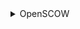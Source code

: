 <details>
<summary>OpenSCOW</summary>
    <details>
    <summary>turbo.json</summary>
    用于定义任务调度和依赖关系。Turbo 是一个现代化的构建工具，支持任务缓存、并行执行和智能依赖追踪。
        <details>
        <summary>dev</summary>
        持久任务，任务的结果不会被缓存。
        </details>
        <details>
        <summary>generate</summary>
        <br>依赖于项目中所有包的 generate 任务
        <br>代码生成任务，用来生成代码（可能是 gRPC 的客户端/服务端代码）。
        <br>输入文件：包括 .proto 文件和 buf.gen.yaml 配置文件
        <br>输出目录：generated，src/generated
        </details>
        <details>
        <summary>build</summary>
        <br>依赖所有包的 build 任务和当前包的 generate 任务
        <br>输出的文件夹：包含 Next.js 输出目录（.next）和项目的打包构建产物（build/**）
        </details>
        <details>
        <summary>prepareDev</summary>
        <br>依赖于 @scow/protos 和 @scow/scheduler-adapter-protos 包的 build 任务
        <br>输入文件夹：包含 src/pages/api/ 下的所有 TypeScript 文件
        <br>输出目录：src/generated
        </details>
        <details>
        <summary>test</summary>
        <br>测试的源文件和测试文件："src//.tsx", "src/**/.ts", "test//*.ts", "test//*.tsx"
        <br>测试任务没有输出
        </details>
        <details>
        <summary>@scow/protos</summary>
        <br>generate代码生成：输入../../../protos/**/*.proto 和 buf.gen.yaml，输出到 generated/**
        <br>build构建任务：依赖 generate，使用生成的文件作为输入，输出到 build/**。
        </details>
        <details>
        <summary>@scow/scheduler-adapter-protos</summary>
        与 @scow/protos 类似，但处理 @scow/scheduler-adapter 相关的 proto 文件。
        </details>
        <details>
        <summary>lint</summary>
        输入："/.proto", "**/.tsx", "/*.ts"
        </details>
    </details>
    <details>
    <summary>tsconfig.json</summary>
    <br>定义了 TypeScript 编译器的选项（compilerOptions），用于控制代码编译和类型检查的行为。
    <br>输出现代 ECMAScript 代码（ESNext）并兼容 Node.js 的 CommonJS 模块系统
    <br>支持 .js 和 .json 文件
    <br>开启模块解析（moduleResolution: node）和跨模块互操作性（esModuleInterop）
    <br>严格模式（strict）提高类型安全
    <br>跳过库检查（skipLibCheck）提高构建性能
    <br>允许部分松散配置（noImplicitAny: false）
    <br>支持实验性装饰器（experimentalDecorators）和元数据生成（emitDecoratorMetadata），适用于框架开发
        <details>
        <summary>target</summary>
        指定编译后代码的目标 ECMAScript 版本
        </details>
        <details>
        <summary>allowJs</summary>
        允许编译器处理 .js 文件
        </details>
        <details>
        <summary>skipLibCheck</summary>
        跳过对声明文件（*.d.ts）的类型检查，加快编译速度，避免因外部库的类型定义错误导致构建失败。
        </details>
        <details>
        <summary>strict</summary>
        启用 TypeScript 的严格模式
        </details>
        <details>
        <summary>forceConsistentCasingInFileNames</summary>
        强制在文件引用中使用一致的大小写
        </details>
        <details>
        <summary>experimentalDecorators</summary>
        启用对装饰器语法的支持
        </details>
        <details>
        <summary>emitDecoratorMetadata</summary>
        在编译输出中生成与装饰器相关的元数据
        </details>
        <details>
        <summary>noImplicitAny</summary>
        允许隐式的 any 类型
        </details>
        <details>
        <summary>esModuleInterop</summary>
        启用对 CommonJS 和 ES 模块的兼容性支持
        </details>
        <details>
        <summary>module</summary>
        指定模块的输出格式为 CommonJS
        </details>
        <details>
        <summary>moduleResolution</summary>
        指定模块解析策略为 Node.js 风格
        </details>
        <details>
        <summary>resolveJsonModule</summary>
        允许导入 JSON 文件
        </details>
        <details>
        <summary>isolatedModules</summary>
        强制每个文件独立编译
        </details>
    </details>
    <details>
    <summary>renovate.json</summary>
    用于配置自动化的依赖更新工具 Renovate。Renovate 通过自动提交 pull requests 来更新依赖库，使得项目保持最新和安全。
        <details>
        <summary>extends</summary>
        该配置继承了 Renovate 的基本配置（config:base）
        </details>
        <details>
        <summary>ignorePaths</summary>
        指定 Renovate 忽略的文件或路径："docker-compose.dev.yml"，"dev/ldap/Dockerfile"，".devcontainer/**"
        </details>
        <details>
        <summary>timezone</summary>
        设置 Renovate 的时区为上海时间（Asia/Shanghai），这会影响 Renovate 的任务调度时间，确保按照该时区的时间进行操作。
        </details>
        <details>
        <summary>schedule</summary>
        every sunday 表示每周日执行一次依赖更新任务
        </details>
        <details>
        <summary>packageRules</summary>
        <br>自动分组次要和修补更新。
        <br>禁用特定文件和包的自动更新，以减少不必要的更新。
        <br>针对特定包禁用更新，可能是由于稳定性、兼容性等原因。
        </details>
    </details>
    <details>
    <summary>pnpm-workspace.yaml</summary>
    指定了项目中的特定文件和目录路径，以便选择或排除某些内容。它通常用于指定在构建、测试、发布等过程中需要关注的文件和目录，或者是用于管理依赖、模块、文档等。
        <details>
        <summary>代码库和应用程序</summary>
        libs/** 和 apps/**
        </details>
        <details>
        <summary>文档目录</summary>
        docs
        </details>
        <details>
        <summary>排除 Next.js 构建产物</summary>
        !**/.next
        </details>
        <details>
        <summary>协议定义文件</summary>
        protos
        </details>
        <details>
        <summary>部署和开发相关的文件</summary>
        deploy/** 和 dev/**
        </details>
    </details>
    <details>
    <summary>package.json</summary>
    <br>定义了项目 scow 的基本配置，包括依赖管理、构建、测试、开发环境等任务的 NPM 脚本，以及开发过程中所使用的工具和库。
    <br>使用 Turbo 加速构建和任务运行。
    <br>pnpm 用作包管理器，优化依赖管理。
    <br>配置了 Docker 和其他开发工具（如 Husky 和 ESLint）。
    <br>版本和发布流程也得到了支持。
        <details>
        <summary>项目基本信息</summary>
        <br>name: "scow" — 项目的名称。
        <br>private: true — 该项目是私有的，不会发布到 npm 注册库。
        <br>version: "1.6.3" — 项目的版本号。
        </details>
        <details>
        <summary>scripts</summary>
        <br>build: turbo run build — 使用 Turbo 工具来构建整个项目。
        <br>build:libs: turbo run build --filter "./libs/**" — 只构建 libs 目录下的库。
        <br>build:images: docker build -f docker/Dockerfile.scow -t scow . — 使用 Docker 构建镜像。
        <br>build:protos: turbo run build --filter "./libs/protos/**" — 只构建 libs/protos 目录下的 Protobuf 文件。
        <br>prepareDev: pnpm build:libs && turbo run prepareDev — 先构建库，然后运行 prepareDev。
        <br>prune: pnpm clean --yes && pnpm bootstrap --ci -- --production — 清理并在 CI 环境中以生产模式重建项目。
        <br>dev:libs: turbo run dev --concurrency 100% --filter "./libs/**" — 在开发模式下，针对 libs 目录下的所有库运行脚本。
        <br>devenv: docker compose --env-file dev/.env.dev -f dev/docker-compose.dev.yml up -d — 使用 Docker Compose 启动开发环境。
        <br>devenv:stop: docker compose --env-file dev/.env.dev -f dev/docker-compose.dev.yml down — 停止开发环境中的 Docker 容器。
        <br>test: turbo run test — 使用 Turbo 工具运行测试。
        <br>test:ci: pnpm run -r test --ci --coverage --runInBand — 在 CI 环境中运行测试，并生成测试覆盖率报告。
        <br>prepare: 用于初始化 Husky（Git 钩子管理工具），确保所有的 Git 钩子正确配置。
        <br>lint: turbo run lint --continue — 使用 Turbo 工具运行代码检查，并且在发现错误时继续运行。
        <br>ci:version: node scripts/version.mjs — 生成项目版本信息。
        <br>ci:publish: pnpm publish -r — 发布项目。
        <br>api:breaking: 运行 Protobuf 文件的版本断裂检测，确保 API 兼容性。
        </details>
        <details>
        <summary>devDependencies</summary>
        <br>@bufbuild/buf: 用于管理和生成 Protobuf 文件。
        <br>@changesets/cli: 用于版本管理和生成变更日志。
        <br>eslint 和 @ddadaal/eslint-config: 用于代码静态分析和检查。
        <br>jest 和 ts-jest: 用于测试框架和 TypeScript 支持。
        <br>typescript: TypeScript 支持。
        <br>turbo: Turbo 工具，用于加速 monorepo 构建和任务运行。
        <br>pnpm: 项目使用的包管理器。
        </details>
        <details>
        <summary>volta</summary>
        node: "20.15.0" — 指定该项目使用的 Node.js 版本为 20.15.0。
        </details>
        <details>
        <summary>packageManager</summary>
        pnpm@9.4.0 — 项目使用 pnpm 作为包管理器，并指定了其版本。
        </details>
        <details>
        <summary>pnpm</summary>
        patchedDependencies: 为 react-typed-i18n 和 next 两个包提供了补丁文件，用于修复某些问题或调整特性。
        </details>
    </details>
    <details>
    <summary>eslint.config.js</summary>
    <br>一个 ESLint 配置文件，主要用于 JavaScript/TypeScript 项目的代码质量检查和自动化处理。它配置了多个规则，插件以及自定义的设置。
    <br>忽略了一些常见的文件夹和文件。
    <br>定义了较为宽松的 TypeScript 规则，避免了严格的类型检查和异步函数使用要求。
    <br>强制要求每个文件包含版权头。
    <br>基于扩展的方式引入了外部配置（@ddadaal/eslint-config），实现了配置的复用和统一管理。
    </details>
    <details>
    <summary>codecov.yml</summary>
    <br>某个工具（如代码质量管理工具、CI/CD 配置文件等）中的一部分配置，专注于代码覆盖率的报告和状态显示。它配置了项目的覆盖率状态，具体来说是针对 project 和 patch 两个级别的报告。
    <br>不论是整个项目的覆盖率，还是每个补丁的覆盖率，都将被标记为“信息性”，即它们只会作为信息提示显示，不会影响构建状态或标记为失败。这种配置通常用于持续集成/持续部署（CI/CD）流程中，提供代码覆盖率的透明性，而不强制要求一定的覆盖率水平。
    </details>
    <details>
    <summary>scripts</summary>
        <details>
        <summary>scripts/copyDist.mjs</summary>
        <br>将指定的应用程序及其依赖库的必要文件复制到 dist 文件夹中，通常用于构建或部署过程中。
        <br>假设你有一个名为 mis-server 的应用位于 apps 目录中，并且你希望将它的必要文件复制到 dist 目录，你可以运行：
        <br>node scripts/copyDist.mjs apps/mis-server
        <br>这会将 mis-server 应用的必要文件以及任何相关的 @scow/ 库文件复制到 dist 目录中。
            <details>
            <summary>默认复制的源路径，默认复制到的目标路径，总是需要复制的根目录文件，默认复制的文件</summary>
                <br>APPS_BASE_PATH: 应用程序（apps）所在的基本路径，默认为 "apps"。
                <br>DIST_BASE_PATH: 文件将被复制到的目标文件夹，默认为 "dist"。
                <br>ROOT_ITEMS: 总是需要复制的根目录文件（如 package.json、pnpm-lock.yaml）。
                <br>DEFAULT_COPY_ITEMS: 默认复制的文件，当应用的 package.json 中没有指定文件时。
            </details> 
            <details>
            <summary>pnpm-lock.yaml</summary>
                <br>脚本读取根目录下的 pnpm-lock.yaml 文件，识别应用程序的依赖项。如果找不到锁文件，脚本会抛出错误。
            </details> 
            <details>
            <summary>默认复制的目录</summary>
                <br>如果没有传递任何目录，脚本会使用一个默认的应用目录列表（如 portal-web、portal-server 等）
            </details> 
            <details>
            <summary>复制的处理过程</summary>
                <br>对于每个应用，脚本会读取 package.json 文件，查找 "files" 字段中列出的文件。
                <br>脚本会排除 TypeScript 文件（!**/*.ts）。
                <br>最终返回一个文件列表，包含了默认的文件（如 package.json）和 package.json 中 "files" 字段指定的文件。
            </details> 
            <details>
            <summary>复制过程</summary>
                <br>创建 dist 文件夹: 如果 dist 文件夹不存在，脚本会创建它。
                <br>复制根目录文件: 将 ROOT_ITEMS 中列出的根目录文件复制到 dist 文件夹。
                <br>复制应用程序文件: 对于每个应用目录，脚本会将需要的文件复制到 dist 中相应的目录。
                <br>复制库依赖文件: 对于每个应用，脚本会检查其依赖项（从 pnpm-lock.yaml 文件中获取）。如果依赖项以 @scow/ 开头且尚未复制过，脚本会将该库的文件复制到 dist 中。
            </details> 
            <details>
            <summary>依赖项处理</summary>
                <br>依赖项通过 copiedLibs 集合进行追踪，确保每个库只被复制一次。
                <br>对于每个依赖项，脚本会检查它是否以 @scow/ 开头，如果是且尚未复制，脚本会复制该库的文件。
            </details> 
            <details>
            <summary>错误处理</summary>
                <br>如果找不到 pnpm-lock.yaml 文件，脚本会抛出错误（No lockfile found）。
                <br>如果应用的 package.json 没有指定 "files" 字段，脚本会抛出错误（No files specified in package.json）。
            </details> 
        </details>
        <details>
        <summary>scripts/createVersionFile.mjs</summary>
        <br>生成一个 JSON 文件，记录当前 Git 仓库的提交哈希值和当前分支的标签信息。
        <br>具体操作流程：
        <br>读取命令行参数：获取输出文件路径。
        <br>调用 Git 命令：获取当前提交关联的标签。获取当前提交的哈希值。
        <br>生成 JSON 文件：创建包含 tag 和 commit 的对象。将对象写入指定路径的 JSON 文件。
        <br>使用示例：
        <br>node scripts/createVersionFile.mjs version.json
        <br>如果未提供文件路径，则默认生成的文件名为 version.json。
            <details>
            <summary>具体处理：需要提供生成的文件名及路径</summary>
                <br>let outputFile = process.argv[2] || "version.json";
                <br>process.argv[2]：表示用户运行脚本时提供的第一个参数，指定生成的 JSON 文件路径。
                <br>如果用户未提供参数，脚本默认将文件生成在当前目录下，文件名为 version.json。
            </details> 
            <details>
            <summary>辅助函数 exec，用于从 Git 仓库中获取所需的版本信息</summary>
                <br>调用 Node.js 的 execSync 函数执行同步命令，并以 UTF-8 编码返回结果。
            </details> 
            <details>
            <summary>获取 Git 标签和提交哈希</summary>
                <br>git tag --points-at HEAD：获取当前提交（HEAD）指向的所有 Git 标签。结果通过 split("\n") 转换为数组。
                <br>git rev-parse HEAD：获取当前提交（HEAD）的完整哈希值。trim() 用于去除返回值中的多余空白字符。
            </details> 
            <details>
            <summary>构建版本对象</summary>
                <br>如果存在标签，取第一个标签（tags[0]）。
                <br>如果没有标签，设为 undefined。
                <br>当前提交的完整哈希值。
            </details> 
            <details>
            <summary>写入 JSON 文件</summary>
                <br>调用 writeFileSync 将 versionObject 写入文件：
                <br>outputFile：文件的输出路径。
                <br>JSON.stringify(versionObject)：将 versionObject 转换为 JSON 格式字符串。
            </details> 
        </details>
        <details>
        <summary>scripts/tag.mjs</summary>
        <br>检查两个 package.json 文件的版本信息是否有更新（当前版本与上一次提交中的版本对比）。如果版本发生变化，脚本会在 Git 仓库中创建相应的标签并将标签推送到远程仓库。
        <br>具体功能流程：
        <br>对比当前版本与上一次提交版本（HEAD^1）：检查根目录的 package.json 文件版本。检查 protos/package.json 文件版本。
        <br>如果发现版本发生变化：为根目录版本创建标签（如 v1.0.0）。为 SCOW API 版本创建标签（如 api-v1.0.0）。推送所有创建的标签到远程仓库。
        <br>使用方法：
        <br>普通模式：node scripts/tag.mjs ————脚本会根据版本变化实际执行创建和推送标签的操作。
        <br>模拟模式（--dry-run）：node scripts/tag.mjs --dry-run ————脚本只会输出将要执行的命令，但不会真的执行。
        </details>
        <details>
        <summary>scripts/version.mjs</summary>
        <br>对当前项目的代码和版本变更进行汇总、处理，并生成更新日志（changelog），得到的是github上release里面的内容
        <br>具体功能：
        <br>版本管理：自动更新版本号，无需手动修改。
        <br>变更可追溯性：每次代码更新都记录到变更日志，便于开发团队和用户查看改动。
        <br>统一变更格式：根据变更类型生成规范化日志，清晰表达更新的重要性。
        <br>使用流程：
        <br>假设：.changeset 包含以下文件：001.md：对 portal-web 进行了一次小型更新。002.md：对 scheduler-adapter-protos 进行了一次重大更新。当前 portal-web 的版本从 1.0.0 升级到 1.1.0。
        <br>运行脚本：
        <br>node scripts/your-script.mjs
        <br>![image](https://github.com/user-attachments/assets/c99e4af6-c55b-4e7d-8f69-d15f0d4e0ea1)
        <br>![image](https://github.com/user-attachments/assets/c44e6676-3420-487f-b7dd-ee2798218703)
        </details>
    </details>
    <details>
    <summary>protos</summary>
        <details>
        <summary>protos/package.json</summary>
        <br>描述了一个 npm 包的基本信息和配置信息
        <br>描述和配置 SCOW 项目的 gRPC API 模块
        <br>作为 @scow 命名空间下的一个子模块，提供 gRPC 接口定义相关功能。
        <br>使用 version 字段跟踪当前接口的版本号，便于发布和更新。
        <br>lint 脚本通过 buf lint 保证 protobuf 文件的质量。
        <br>breaking 脚本使用 buf breaking 验证接口定义的变更是否会破坏与旧版本的兼容性。
        <br>包含了清晰的描述、作者、许可证信息及代码仓库地址。
            <details>
            <summary>scripts</summary>
                <br>lint:命令为 buf lint。使用 Buf 工具对 protobuf 文件进行 lint（语法检查），确保接口定义符合规范。
                <br>breaking:命令为 buf breaking --against '../.git#subdir=protos'。用于检查当前 protobuf 文件的接口是否与以前版本不兼容。参数 --against '../.git#subdir=protos'：指定将当前代码与 git 历史中 protos 子目录的代码进行对比。
            </details> 
            <details>
            <summary>基本信息</summary>
                <br>脚本读取根目录下的 pnpm-lock.yaml 文件，识别应用程序的依赖项。如果找不到锁文件，脚本会抛出错误。
                <br>name:包名称为 @scow/grpc-api。@scow 是命名空间，表明这是一个属于 SCOW 项目的子包。
                <br>private:设置为 false，表示此包不是私有包，可以发布到 npm 公共仓库（尽管这里似乎没有实际计划发布）。
                <br>version:当前版本为 1.12.0，使用语义化版本（Semantic Versioning）。
                <br>description:描述为 “The gRPC API for SCOW”，表明这个包定义了 SCOW 项目的 gRPC 接口。
                <br>main:主入口文件为 index.js。暗示此包可能包含或导出 JavaScript 文件（虽然 gRPC 通常与 protobuf 相关）。
                <br>author:作者为 PKUHPC，链接到其 GitHub 主页。
                <br>license:使用的是 “Mulan PSL v2”（木兰开源协议 2.0），表明该项目遵循中国的开源协议。
                <br>repository:项目代码的版本库地址，存放于 GitHub。
            </details> 
        </details>
        <details>
        <summary>protos/buf.yaml</summary>
        <br>一个配置文件，可能与 Buf 工具相关，用于管理和验证 gRPC 的 protobuf 文件
        <br>具体操作流程：
        <br>版本控制：通过 version: v1 维护配置文件的语义化版本管理。
        <br>接口兼容性检查：使用 breaking 检测修改是否破坏兼容性，保护已有系统或客户端的正常运行。
        <br>代码规范检查：lint 确保 protobuf 文件的书写符合行业或项目的约定。排除部分规则以适应具体的项目需求。
        </details>
        <details>
        <summary>protos/CHANGELOG.md</summary>
        <br>@scow/grpc-api的版本更新的日志，讲了每次更新了哪些问题
        </details>
        <details>
        <summary>protos/audit</summary>
            <details>
            <summary>protos/audit/operation_log.proto</summary>
            <br>全面定义了 SCOW 系统的 gRPC 消息协议，是服务端和客户端进行通信的基础。
            <br>具体功能：
            <br>用户登录与登出，作业管理（SubmitJob+EndJob），创建远程桌面会话，删除远程桌面会话。创建、删除文件和目录，文件分片上传与合并。文件移动和复制，添加/移除用户到账户，设置/取消账户管理员权限，用户封禁/解封，创建租户，设置/取消租户管理员，财务权限设置，设置/取消平台管理员权限
            <br>设置平台计费规则，为账户设置消费限制，处理充值。设置租户的计费规则。UNKNOWN = 0; // 未知SUCCESS = 1; // 成功FAIL = 2;    // 失败
            <br>管理数据集。管理算法版本。账户的创建、充值、消费记录导出。租户的账户列表、消费记录管理。设置/移除租户管理员。用户租户的变更操作。操作日志导出。自定义类型的事件支持，允许用户通过 name 和 content 自定义事件内容。
            </details>
            <details>
            <summary>protos/audit/statistic.proto</summary>
            <br>一个围绕系统使用和活动统计的服务。
            <br>具体功能：
            <br>GetActiveUserCount用于统计某个时间范围内的活跃用户数。支持按时区调整统计基准。
            <br>GetPortalUsageCount 和 GetMisUsageCount统计系统中不同操作类型的使用情况。响应中包含多个操作类型及其对应的使用计数。
            <br>![image](https://github.com/user-attachments/assets/ce3ab6a7-4ea0-4756-a8ac-32447050a8ae)
            <br>![image](https://github.com/user-attachments/assets/b0be60a6-1ee2-4462-b48f-c513358c8253)
            </details>
        </details>
        <details>
        <summary>protos/common</summary>
            <details>
            <summary>protos/common/config.proto</summary>
            <br>获取集群配置GetClusterConfig: 按集群 ID 查询其具体配置，返回调度器名称及分区信息。
            <br>获取用户可用分区GetAvailablePartitionsForCluster: 根据用户账户和 ID 获取用户可用的分区信息。
            <br>获取集群配置文件GetClusterConfigFiles: 返回 SCOW 部署中所有集群的配置文件内容。
            <br>获取 API 版本GetApiVersion: 提供 SCOW API 的版本信息，便于其他服务接入。
            <br>![image](https://github.com/user-attachments/assets/7abec485-11dd-444d-9405-a00bad92c9ec)
            <br>![image](https://github.com/user-attachments/assets/b3ea5a57-683b-4c0d-a9fd-c108eb371fc6)
            <br>![image](https://github.com/user-attachments/assets/93aecdaf-af61-4ba3-9dfd-656b128b6e08)
            </details>
            <details>
            <summary>protos/common/ended_job.proto</summary>
            <br>这个 proto 文件定义了 JobInfo 消息，表示一个作业的详细信息，主要用于记录作业的提交、执行和资源使用情况。
            <br>具体功能：
            <br>基本作业信息
                <br>bi_job_index：作业的唯一标识符，通常是数据库中的主键或内部生成的 ID。
                <br>id_job：作业 ID，可能是作业调度系统（如 Slurm）的标识符。
                <br>account：提交作业的账户。
                <br>user：提交作业的用户。
                <br>partition：作业运行的分区名。
                <br>nodelist：作业分配的节点列表。
            <br>作业的时间信息
                <br>time_submit：作业提交时间。
                <br>time_start：作业开始执行时间。
                <br>time_end：作业结束时间。
                <br>record_time：作业信息记录的时间。
            <br>资源请求与分配
                <br>gpu：请求的 GPU 数量。
                <br>cpus_req：请求的 CPU 数量。
                <br>mem_req：请求的内存（MB）。
                <br>nodes_req：请求的节点数。
                <br>cpus_alloc：实际分配的 CPU 数量。
                <br>mem_alloc：实际分配的内存（MB）。
                <br>nodes_alloc：实际分配的节点数。
            <br>作业运行时限和实际使用
                <br>timelimit：作业的时间限制（秒）。
                <br>time_used：作业实际使用的时间（秒）。
                <br>time_wait：作业在队列中等待的时间（秒）。
            <br>作业的质量服务和费用信息
                <br>qos：作业的服务质量（Quality of Service）标识。
                <br>tenant_price：租户层级的费用。
                <br>account_price：账户层级的费用。
            </details>
            <details>
            <summary>protos/common/i18n.proto</summary>
            <br>该 proto 文件定义了用于国际化（i18n）处理的消息类型，主要用于支持多语言环境下的文本显示。
            <br>I18nObject:I18nObject 包含一个嵌套消息 I18n，用于描述多语言的文本信息。该消息支持三种语言：default：默认语言文本。en：英文文本（可选）。zh_cn：简体中文文本（可选）。
            <br>I18nStringProtoType:I18nStringProtoType 采用 oneof 来表示两种可能的值：direct_string：直接的字符串（适用于没有多语言需求的场景）。i18n_object：包含多语言支持的 I18nObject，适用于需要多语言支持的场景。
            </details>
            <details>
            <summary>protos/common/job.proto</summary>
            <br>这个 proto 文件定义了一个名为 RunningJob 的消息类型，表示正在运行的作业的详细信息。
            <br>job_id (string)：作业的唯一标识符。partition (string)：作业所属的分区。name (string)：作业名称。user (string)：提交作业的用户。state (string)：当前作业的状态。running_time (string)：作业的运行时间。nodes (string)：作业使用的计算节点列表。
            <br>nodes_or_reason (string)：如果作业没有分配到节点，则可能包含作业未分配原因。account (string)：提交作业的账户名。cores (string)：作业请求的核心数。gpus (string)：作业请求的 GPU 数量。qos (string)：作业的质量等级（Quality of Service）。
            <br>submission_time (string)：作业提交的时间。time_limit (string)：作业的时间限制，格式为 days-hours:minutes:seconds，可以是 "NOT_SET" 或 "UNLIMITED"。working_dir (string)：作业的工作目录。
            </details>
            <details>
            <summary>protos/common/money.proto</summary>
            <br>这个 Money 消息在 proto3 语法中用于表示货币金额。
            <br>positive (bool)该字段表示货币值是正数还是负数。它可以用于表示信用（正数）和借记（负数），或处理退款和支付等场景。
            <br>yuan (uint64)该字段存储货币的整数部分，假设是以人民币（元）为单位。使用 uint64 类型表示，可以处理较大的金额。
            <br>decimal_place (uint32)该字段表示货币的精确小数部分，最多可保留四位小数。它通常用于表示“分”的值（人民币单位的百分之一）。比如 12.3456 元就会在这里使用 12 和 3456 分别存储整数和小数部分。
            </details>
            <details>
            <summary>protos/common/sort_order.proto</summary>
            <br>这是一个简单的 proto3 消息定义，定义了一个名为 SortOrder 的枚举类型，用于表示排序顺序。
            <br>枚举定义 SortOrderASCEND (值 0): 表示升序排序。DESCEND (值 1): 表示降序排序。
            </details>
        </details>
        <details>
        <summary>protos/google</summary>
            <details>
            <summary>protos/google/type</summary>
                <details>
                <summary>protos/google/type/date.proto</summary>
                <br>这是一个描述日期的 proto3 消息定义，定义了一个 Date 类型，用于表示一个完整的或部分的日历日期。它的主要用途是表示像生日、纪念日、信用卡到期日期等日期信息。该消息支持不同的日期粒度，可以只包含年份、月份，或者是完整的日期。
                <br>year (字段编号 1)：表示年份，取值范围是 1 到 9999，或者为 0 用于表示没有年份的日期（例如只包含月份和日期的情况）。
                <br>month (字段编号 2)：表示月份，取值范围是 1 到 12，或者为 0 用于表示没有月份和日期的年份（例如只有年份的日期）。
                <br>day (字段编号 3)：表示日期，取值范围是 1 到 31，且必须是该年份和月份有效的日期，或者为 0 用于表示只包含年份和月份的日期（例如只包含年和月而不关心具体日期的场景）。
                </details>
            </details>
        </details>
    </details>
</details>



